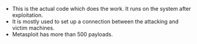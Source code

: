 - This is the actual code which does the work. It runs on the system after exploitation.
- It is mostly used to set up a connection between the attacking and victim machines.
- Metasploit has more than 500 payloads.